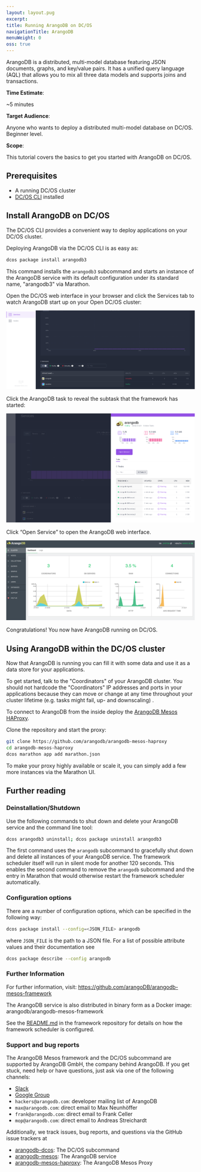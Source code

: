 ```yaml
---
layout: layout.pug
excerpt:
title: Running ArangoDB on DC/OS
navigationTitle: ArangoDB
menuWeight: 0
oss: true
---
```


ArangoDB is a distributed, multi-model database featuring JSON
documents, graphs, and key/value pairs. It has a unified query language (AQL)
that allows you to mix all three data models and supports joins and
transactions.

**Time Estimate**:

~5 minutes

**Target Audience**:

Anyone who wants to deploy a distributed multi-model database on DC/OS. Beginner level.

**Scope**:

This tutorial covers the basics to get you started with ArangoDB on DC/OS.

## Prerequisites

- A running DC/OS cluster
- [DC/OS CLI](/1.7/usage/cli/install/) installed

## Install ArangoDB on DC/OS

The DC/OS CLI provides a convenient way to deploy applications on your DC/OS cluster.

Deploying ArangoDB via the DC/OS CLI is as easy as:

```bash
dcos package install arangodb3
```

This command installs the `arangodb3` subcommand and starts an instance of the ArangoDB service with its default configuration under its standard name, "arangodb3" via Marathon.

Open the DC/OS web interface in your browser and click the Services tab to watch ArangoDB start up on your Open DC/OS cluster:

![Services](img/services.png)

Click the ArangoDB task to reveal the subtask that the framework has started:

![Tasks](img/tasks.png)

Click “Open Service” to open the ArangoDB web interface.

![Dashboard](img/arangodb.png)

Congratulations! You now have ArangoDB running on DC/OS.

## Using ArangoDB within the DC/OS cluster

Now that ArangoDB is running you can fill it with some data and use it as a data store for your applications.

To get started, talk to the "Coordinators" of your ArangoDB cluster. You should not hardcode the "Coordinators" IP addresses and ports in your applications because they can move or change at any time throughout your cluster lifetime (e.g. tasks might fail, up- and downscaling) .

To connect to ArangoDB from the inside deploy the [ArangoDB Mesos HAProxy](https://github.com/arangodb/arangodb-mesos-haproxy).

Clone the repository and start the proxy:

```bash
git clone https://github.com/arangodb/arangodb-mesos-haproxy
cd arangodb-mesos-haproxy
dcos marathon app add marathon.json
```

To make your proxy highly available or scale it, you can simply add a few more instances via the Marathon UI.

## Further reading

### Deinstallation/Shutdown

Use the following commands to shut down and delete your ArangoDB service and the
command line tool:

```bash
dcos arangodb3 uninstall; dcos package uninstall arangodb3
```

The first command uses the `arangodb` subcommand to gracefully shut down and
delete all instances of your ArangoDB service. The framework scheduler
itself will run in silent mode for another 120 seconds. This enables
the second command to remove the `arangodb` subcommand and the entry in
Marathon that would otherwise restart the framework scheduler
automatically.

### Configuration options

There are a number of configuration options, which can be specified in the following
way:

```bash
dcos package install --config=<JSON_FILE> arangodb
```

where `JSON_FILE` is the path to a JSON file. For a list of possible
attribute values and their documentation see

```bash
dcos package describe --config arangodb
```

### Further Information

For further information, visit: https://github.com/arangoDB/arangodb-mesos-framework

The ArangoDB service is also distributed in binary form as a Docker image: arangodb/arangodb-mesos-framework

See the [README.md](https://github.com/ArangoDB/arangodb-mesos-framework)
in the framework repository for details on how the framework scheduler is
configured.

### Support and bug reports

The ArangoDB Mesos framework and the DC/OS subcommand are
supported by ArangoDB GmbH, the company behind ArangoDB. If you get
stuck, need help or have questions, just ask via one of the following
channels:

- [Slack](http://slack.arangodb.com)
- [Google Group](https://groups.google.com/forum/#!forum/arangodb)
- `hackers@arangodb.com`: developer mailing list of ArangoDB
- `max@arangodb.com`: direct email to Max Neunhöffer
- `frank@arangodb.com`: direct email to Frank Celler
- `mop@arangodb.com`: direct email to Andreas Streichardt

Additionally, we track issues, bug reports, and questions via the GitHub
issue trackers at

- [arangodb-dcos](https://github.com/ArangoDB/arangodb3-dcos/issues): The DC/OS subcommand
- [arangodb-mesos](https://github.com/arangodb/arangodb-mesos-framework/issues): The ArangoDB service
- [arangodb-mesos-haproxy](https://github.com/arangodb/arangodb-mesos-haproxy/issues): The ArangoDB Mesos Proxy

